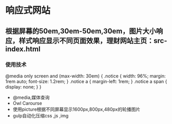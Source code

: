 # 响应式网站
## 根据屏幕的50em,30em-50em,30em，图片大小响应，样式响应显示不同页面效果，理财网站主页：src-index.html
### 使用技术
@media only screen and (max-width: 30em) {
    .notice {
        width: 96%;
        margin: 1rem auto;
        font-size: 1.2rem;
    }
    .notice a {
        margin-left: 1rem;
    }
    .notice a span {
        display: none;
    }
}
* @media,媒体查询<br>
* Owl Carourse<br>
* 使用picture根据不同屏幕显示1600px,800px,480px的轮播图片<br>
* gulp自动化压缩css ,js ,img<br>
